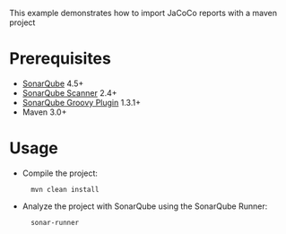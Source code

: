 This example demonstrates how to import JaCoCo reports with a maven project

Prerequisites
=============
* [SonarQube](http://www.sonarsource.org/downloads/) 4.5+
* [SonarQube Scanner](http://docs.sonarqube.org/display/SONAR/Analyzing+with+SonarQube+Scanner) 2.4+
* [SonarQube Groovy Plugin](http://docs.sonarqube.org/display/PLUG/Groovy+Plugin) 1.3.1+
* Maven 3.0+

Usage
=====
* Compile the project:

        mvn clean install

* Analyze the project with SonarQube using the SonarQube Runner:

        sonar-runner

